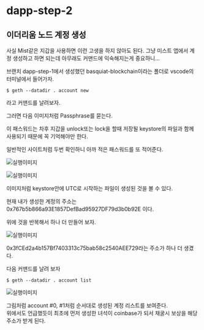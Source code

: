 # dapp-step-2

## 이더리움 노드 계정 생성    
사실 Mist같은 지갑을 사용하면 이런 고생을 하지 않아도 된다. 그냥 미스트 앱에서 계정 생성하고 하면 되는데 아무래도 커맨드에 익숙해지는게 중요하니...     

브랜치 dapp-step-1에서 생성했던 basquiat-blockchain이라는 폴더로 vscode의 터미널에서 들어가자.    

```
$ geth --datadir . account new
```

라고 커맨드를 날려보자.     

그러면 다음 이미지처럼 Passphrase를 묻는다.    

이 패스워드는 차후 지갑을 unlock또는 lock을 할때 저장될 keystore의 파일과 함께 사용되기 때문에 꼭 기억해야만 한다.

일반적인 사이트처럼 두번 확인하니 아까 적은 패스워드를 또 적어준다.

![실행이미지](https://github.com/basquiat78/eth-dapp-nodejs/blob/dapp-step-2/capture/shot1.PNG)   


![실행이미지](https://github.com/basquiat78/eth-dapp-nodejs/blob/dapp-step-2/capture/shot2.PNG)   

이미지처럼 keystore안에 UTC로 시작하는 파일이 생성된 것을 볼 수 있다.

현재 내가 생성한 계정의 주소는 0x767b5b866a93E1857DefBad95927DF79d3b0b92E 이다.    

위에 것을 반복해서 하나 더 만들어 보자.    


![실행이미지](https://github.com/basquiat78/eth-dapp-nodejs/blob/dapp-step-2/capture/shot3.PNG)   


0x3fCEd2a4b157Bf7403313c75bab58c2540AEE729라는 주소가 하나 더 생겼다.    

다음 커맨드를 날려 보자    
```
$ geth --datadir . account list
```

![실행이미지](https://github.com/basquiat78/eth-dapp-nodejs/blob/dapp-step-2/capture/shot3.PNG)    

그림처럼 account #0, #1처럼 순서대로 생성된 계정 리스트를 보여준다.    
위에서도 언급했듯이 최초에 먼저 생성한 녀석이 coinbase가 되서 채굴시 보상을 해당 주소가 받게 된다.    
